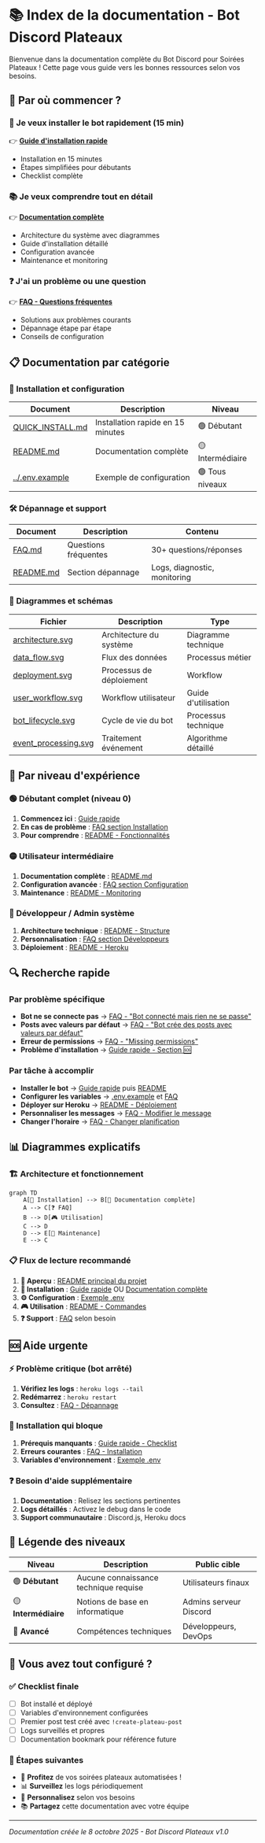 # 📚 Index de la documentation - Bot Discord Plateaux

Bienvenue dans la documentation complète du Bot Discord pour Soirées Plateaux ! Cette page vous guide vers les bonnes ressources selon vos besoins.

## 🎯 Par où commencer ?

### 🚀 Je veux installer le bot rapidement (15 min)
👉 **[Guide d'installation rapide](QUICK_INSTALL.md)**
- Installation en 15 minutes
- Étapes simplifiées pour débutants
- Checklist complète

### 📚 Je veux comprendre tout en détail  
👉 **[Documentation complète](README.md)**
- Architecture du système avec diagrammes
- Guide d'installation détaillé
- Configuration avancée
- Maintenance et monitoring

### ❓ J'ai un problème ou une question
👉 **[FAQ - Questions fréquentes](FAQ.md)**
- Solutions aux problèmes courants
- Dépannage étape par étape
- Conseils de configuration

## 📋 Documentation par catégorie

### 🔧 Installation et configuration
| Document | Description | Niveau |
|----------|-------------|---------|
| [QUICK_INSTALL.md](QUICK_INSTALL.md) | Installation rapide en 15 minutes | 🟢 Débutant |
| [README.md](README.md) | Documentation complète | 🟡 Intermédiaire |
| [../.env.example](../.env.example) | Exemple de configuration | 🟢 Tous niveaux |

### 🛠️ Dépannage et support  
| Document | Description | Contenu |
|----------|-------------|---------|
| [FAQ.md](FAQ.md) | Questions fréquentes | 30+ questions/réponses |
| [README.md](README.md) | Section dépannage | Logs, diagnostic, monitoring |

### 🎨 Diagrammes et schémas
| Fichier | Description | Type |
|---------|-------------|------|
| [architecture.svg](architecture.svg) | Architecture du système | Diagramme technique |
| [data_flow.svg](data_flow.svg) | Flux des données | Processus métier |
| [deployment.svg](deployment.svg) | Processus de déploiement | Workflow |
| [user_workflow.svg](user_workflow.svg) | Workflow utilisateur | Guide d'utilisation |
| [bot_lifecycle.svg](bot_lifecycle.svg) | Cycle de vie du bot | Processus technique |
| [event_processing.svg](event_processing.svg) | Traitement événement | Algorithme détaillé |

## 🎯 Par niveau d'expérience

### 🟢 Débutant complet (niveau 0)
1. **Commencez ici** : [Guide rapide](QUICK_INSTALL.md)
2. **En cas de problème** : [FAQ section Installation](FAQ.md#-installation-et-déploiement)
3. **Pour comprendre** : [README - Fonctionnalités](README.md#-fonctionnalités-principales)

### 🟡 Utilisateur intermédiaire
1. **Documentation complète** : [README.md](README.md)
2. **Configuration avancée** : [FAQ section Configuration](FAQ.md#-configuration-et-personnalisation)
3. **Maintenance** : [README - Monitoring](README.md#-monitoring)

### 🔴 Développeur / Admin système
1. **Architecture technique** : [README - Structure](README.md#-structure-du-projet)
2. **Personnalisation** : [FAQ section Développeurs](FAQ.md#-fonctionnalités-avancées)
3. **Déploiement** : [README - Heroku](README.md#-déploiement-heroku)

## 🔍 Recherche rapide

### Par problème spécifique
- **Bot ne se connecte pas** → [FAQ - "Bot connecté mais rien ne se passe"](FAQ.md#--bot-connecté-mais-rien-ne-se-passe)
- **Posts avec valeurs par défaut** → [FAQ - "Bot crée des posts avec valeurs par défaut"](FAQ.md#--le-bot-crée-des-posts-avec-des-valeurs-par-défaut)
- **Erreur de permissions** → [FAQ - "Missing permissions"](FAQ.md#--erreur--missing-permissions)
- **Problème d'installation** → [Guide rapide - Section 🆘](QUICK_INSTALL.md#-problème-)

### Par tâche à accomplir
- **Installer le bot** → [Guide rapide](QUICK_INSTALL.md) puis [README](README.md)
- **Configurer les variables** → [.env.example](../.env.example) et [FAQ](FAQ.md)
- **Déployer sur Heroku** → [README - Déploiement](README.md#-déploiement-heroku)
- **Personnaliser les messages** → [FAQ - Modifier le message](FAQ.md#--comment-modifier-le-message-du-post-)
- **Changer l'horaire** → [FAQ - Changer planification](FAQ.md#--puis-je-changer-la-planification-automatique-)

## 📊 Diagrammes explicatifs

### 🏗️ Architecture et fonctionnement
```mermaid
graph TD
    A[🚀 Installation] --> B[📖 Documentation complète]
    A --> C[❓ FAQ]
    B --> D[🎮 Utilisation]
    C --> D
    D --> E[🔧 Maintenance]
    E --> C
```

### 📋 Flux de lecture recommandé
1. **📖 Aperçu** : [README principal du projet](../README.md)
2. **🚀 Installation** : [Guide rapide](QUICK_INSTALL.md) OU [Documentation complète](README.md)
3. **⚙️ Configuration** : [Exemple .env](../.env.example)
4. **🎮 Utilisation** : [README - Commandes](README.md#-commandes-disponibles)
5. **❓ Support** : [FAQ](FAQ.md) selon besoin

## 🆘 Aide urgente

### ⚡ Problème critique (bot arrêté)
1. **Vérifiez les logs** : `heroku logs --tail`
2. **Redémarrez** : `heroku restart`
3. **Consultez** : [FAQ - Dépannage](FAQ.md#-dépannage)

### 🔧 Installation qui bloque
1. **Prérequis manquants** : [Guide rapide - Checklist](QUICK_INSTALL.md#-checklist-avant-de-commencer)
2. **Erreurs courantes** : [FAQ - Installation](FAQ.md#-installation-et-déploiement)
3. **Variables d'environnement** : [Exemple .env](../.env.example)

### ❓ Besoin d'aide supplémentaire
1. **Documentation** : Relisez les sections pertinentes
2. **Logs détaillés** : Activez le debug dans le code
3. **Support communautaire** : Discord.js, Heroku docs

## 📝 Légende des niveaux

| Niveau | Description | Public cible |
|---------|-------------|--------------|
| 🟢 **Débutant** | Aucune connaissance technique requise | Utilisateurs finaux |
| 🟡 **Intermédiaire** | Notions de base en informatique | Admins serveur Discord |
| 🔴 **Avancé** | Compétences techniques | Développeurs, DevOps |

## 🎉 Vous avez tout configuré ?

### ✅ Checklist finale
- [ ] Bot installé et déployé
- [ ] Variables d'environnement configurées  
- [ ] Premier post test créé avec `!create-plateau-post`
- [ ] Logs surveillés et propres
- [ ] Documentation bookmark pour référence future

### 🚀 Étapes suivantes
- 🎲 **Profitez** de vos soirées plateaux automatisées !
- 📊 **Surveillez** les logs périodiquement 
- 🔧 **Personnalisez** selon vos besoins
- 📚 **Partagez** cette documentation avec votre équipe

---

*Documentation créée le 8 octobre 2025 - Bot Discord Plateaux v1.0*